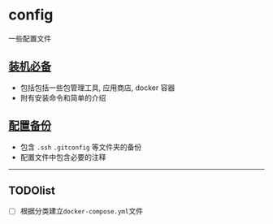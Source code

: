 # config

一些配置文件

## [装机必备](./Common/)

- 包括包括一些包管理工具, 应用商店, docker 容器
- 附有安装命令和简单的介绍

## [配置备份](./bak/)

- 包含 `.ssh` `.gitconfig` 等文件夹的备份
- 配置文件中包含必要的注释

***

## TODOlist

- [ ] 根据分类建立`docker-compose.yml`文件
